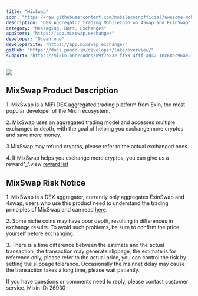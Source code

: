 ```yaml
---
title: "MixSwap"
icon: "https://raw.githubusercontent.com/mobilecoinofficial/awesome-mobilecoin/main/directory/0003_MixSwap/icon.svg"
description: "DEX Aggregator trading MobileCoin on 4Swap and ExinSwap"
category: "Messaging, Bots, Exchanges"
appStore: "https://app.mixswap.exchange/"
developer: "Ocean.one"
developerSite: "https://app.mixswap.exchange/"
gitHub: "https://docs.pando.im/developer/lake/overview/"
support: "https://mixin.one/codes/89f7e832-ff53-4fff-ad47-10c68ec96ae2"
---
```

![](https://raw.githubusercontent.com/mobilecoinofficial/awesome-mobilecoin/main/directory/0003_MixSwap/logo.svg)


<div class="mix-field-content"><h2 data-v-ffd59576="" class="heading"><span data-v-ffd59576="" class="line"></span><span data-v-ffd59576="" class="text">MixSwap Product Description</span><span data-v-ffd59576="" class="line"></span></h2><p data-v-ffd59576="">1. MixSwap is a MiFi DEX aggregated trading platform from Exin, the most popular developer of the Mixin ecosystem.</p><p data-v-ffd59576="">2. MixSwap uses an aggregated trading model and accesses multiple exchanges in depth, with the goal of helping you exchange more cryptos and save more money.</p><p data-v-ffd59576="">3.MixSwap may refund cryptos, please refer to the actual exchanged ones.</p><p data-v-ffd59576="">4. If MixSwap helps you exchange more cryptos, you can give us a reward^_^.view <a href="/#/rewardRanking">reward list</a></p></div>

<div class="mix-field-content"><h2 data-v-ffd59576="" class="heading"><span data-v-ffd59576="" class="line"></span><span data-v-ffd59576="" class="text">MixSwap Risk Notice</span><span data-v-ffd59576="" class="line"></span></h2><p data-v-ffd59576="">1. MixSwap is a DEX aggregator, currently only aggregates ExinSwap and 4swap, users who use this product need to understand the trading principles of MixSwap and can read <a href="https://support.mixswap.exchange/#/" target="_blank">here</a>. </p><p data-v-ffd59576="">2. Some niche coins may have poor depth, resulting in differences in exchange results. To avoid such problems, be sure to confirm the price yourself before exchanging.</p><p data-v-ffd59576="">3. There is a time difference between the estimate and the actual transaction, the transaction may generate slippage, the estimate is for reference only, please refer to the actual price, you can control the risk by setting the slippage tolerance. Occasionally the mainnet delay may cause the transaction takes a long time, please wait patiently.</p></div>

<span data-v-ffd59576="" class="text"> If you have questions or comments need to reply, please contact customer service.  Mixin ID: <span data-v-ffd59576="" class="link">26930</span></span>
